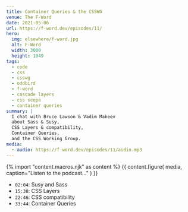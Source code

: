 ```yaml
---
title: Container Queries & the CSSWG
venue: The F-Word
date: 2021-05-06
url: https://f-word.dev/episodes/11/
hero:
  img: elsewhere/f-word.jpg
  alt: F-Word
  width: 3000
  height: 1049
tags:
  - code
  - css
  - csswg
  - oddbird
  - f-word
  - cascade layers
  - css scope
  - container queries
summary: |
  I chat with Bruce Lawson & Vadim Makeev
  about Sass & Susy,
  CSS Layers & compatibility,
  Container Queries,
  and the CSS Working Group.
media:
  - audio: https://f-word.dev/episodes/11/audio.mp3
---
```


{% import "content.macros.njk" as content %}
{{ content.figure(
  media,
  caption="Listen to the podcast..."
) }}

- `02:04`: Susy and Sass
- `15:38`: CSS Layers
- `22:46`: CSS compatibility
- `33:44`: Container Queries
